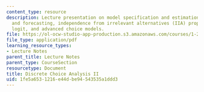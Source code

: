 ```yaml
---
content_type: resource
description: Lecture presentation on model specification and estimation, aggregation
  and forecasting, independence from irrelevant alternatives (IIA) property, nested
  logit, and advanced choice models.
file: https://ol-ocw-studio-app-production.s3.amazonaws.com/courses/1-201j-transportation-systems-analysis-demand-and-economics-fall-2008/1fe5a6531216e44dbe94543535a1ddd3_MIT1_201JF08_lec04.pdf
file_type: application/pdf
learning_resource_types:
- Lecture Notes
parent_title: Lecture Notes
parent_type: CourseSection
resourcetype: Document
title: Discrete Choice Analysis II
uid: 1fe5a653-1216-e44d-be94-543535a1ddd3
---
```

